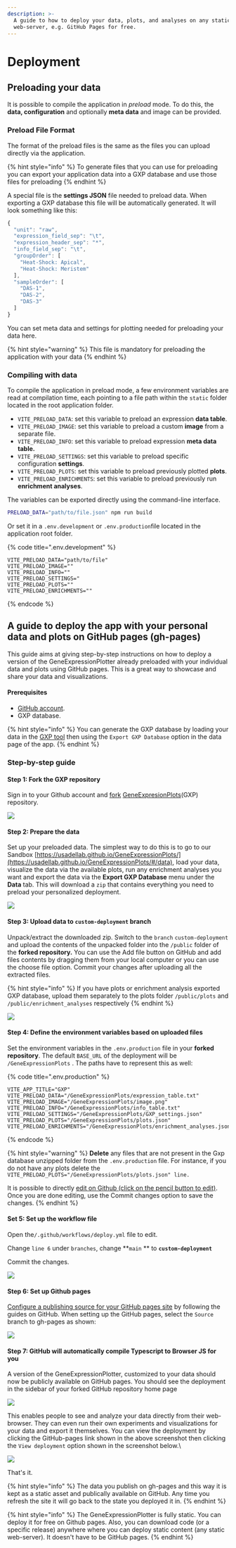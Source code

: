 ```yaml
---
description: >-
  A guide to how to deploy your data, plots, and analyses on any static
  web-server, e.g. GitHub Pages for free.
---
```


# Deployment

## Preloading your data

It is possible to compile the application in _preload_ mode. To do this, the **data, configuration** and optionally **meta data** and image can be provided.

### Preload File Format

The format of the preload files is the same as the files you can upload directly via the application.

{% hint style="info" %}
&#x20;To generate files that you can use for preloading you can export your application data into a GXP database and use those files for preloading
{% endhint %}

&#x20;A special file is the **settings JSON** file needed to preload data. When exporting a GXP database this file will be automatically generated. It will look something like this:

```javascript
{
  "unit": "raw",
  "expression_field_sep": "\t",
  "expression_header_sep": "*",
  "info_field_sep": "\t",
  "groupOrder": [
    "Heat-Shock: Apical",
    "Heat-Shock: Meristem"
  ],
  "sampleOrder": [
    "DAS-1",
    "DAS-2",
    "DAS-3"
  ]
}
```

You can set meta data and settings for plotting needed for preloading your data here.

{% hint style="warning" %}
This file is mandatory for preloading the application with your data
{% endhint %}

### Compiling with data

To compile the application in preload mode, a few environment variables are read at compilation time, each pointing to a file path within the `static` folder located in the root application folder.

* `VITE_PRELOAD_DATA`: set this variable to preload an expression **data table**.
* `VITE_PRELOAD_IMAGE`: set this variable to preload a custom **image** from a separate file.
* `VITE_PRELOAD_INFO`: set this variable to preload expression **meta data table.**
* `VITE_PRELOAD_SETTINGS`: set this variable to preload specific configuration **settings**.
* `VITE_PRELOAD_PLOTS`: set this variable to preload previously plotted **plots**.
* `VITE_PRELOAD_ENRICHMENTS`: set this variable to preload previously run **enrichment analyses**.

The variables can be exported directly using the command-line interface.

```bash
PRELOAD_DATA="path/to/file.json" npm run build
```

Or set it in a `.env.development` or `.env.production`file located in the application root folder.&#x20;

{% code title=".env.development" %}
```
VITE_PRELOAD_DATA="path/to/file"
VITE_PRELOAD_IMAGE=""
VITE_PRELOAD_INFO=""
VITE_PRELOAD_SETTINGS="
VITE_PRELOAD_PLOTS=""
VITE_PRELOAD_ENRICHMENTS=""
```
{% endcode %}

## A guide to deploy the app with your personal data and plots on GitHub pages (gh-pages)

This guide aims at giving step-by-step instructions on how to deploy a version of the GeneExpressionPlotter already preloaded with your individual data and plots using GitHub pages. This is a great way to showcase and share your data and visualizations.

#### Prerequisites

* [GitHub account](https://github.com).
* GXP database.&#x20;

{% hint style="info" %}
You can generate the GXP database by loading your data in the [GXP tool](https://usadellab.github.io/GeneExpressionPlots/) then using the `Export GXP Database` option in the data page of the app.
{% endhint %}

### Step-by-step guide

#### Step 1: Fork the GXP repository

Sign in to your Github account and [fork](https://docs.github.com/en/get-started/quickstart/fork-a-repo) [GeneExpresionPlots](https://github.com/usadellab/GeneExpressionPlots)(GXP) repository.

![](../.gitbook/assets/fork-repo.png)

#### Step 2: Prepare the data

Set up your preloaded data. The simplest way to do this is to go to our Sandbox [https://usadellab.github.io/GeneExpressionPlots/](https://usadellab.github.io/GeneExpressionPlots/#/data), load your data, visualize the data via the available plots, run any enrichment analyses you want and export the data via the **Export GXP Database** menu under the **Data** tab. This will download a `zip` that contains everything you need to preload your personalized deployment.

![](../.gitbook/assets/GXP\_database\_export.png)

#### Step 3: Upload data to `custom-deployment` branch

Unpack/extract the downloaded zip. Switch to the `branch` `custom-deployment` and upload the contents of the unpacked folder into the `/public` folder of the **forked repository.** You can use the Add file button on GitHub and add files contents by dragging them from your local computer or you can use the choose file option. Commit your changes after uploading all the extracted files.&#x20;

{% hint style="info" %}
If you have plots or enrichment analysis exported GXP database, upload them separately to the plots folder `/public/plots` and  `/public/enrichment_analyses` respectively
{% endhint %}

![](../.gitbook/assets/github-upload-file-page.png)

#### Step 4: Define the environment variables based on uploaded files

Set the environment variables in the `.env.production` file in your **forked repository**. The default `BASE_URL` of the deployment will be `/GeneExpressionPlots` . The paths have to represent this as well:

{% code title=".env.production" %}
```
VITE_APP_TITLE="GXP"
VITE_PRELOAD_DATA="/GeneExpressionPlots/expression_table.txt"
VITE_PRELOAD_IMAGE="/GeneExpressionPlots/image.png"
VITE_PRELOAD_INFO="/GeneExpressionPlots/info_table.txt"
VITE_PRELOAD_SETTINGS="/GeneExpressionPlots/GXP_settings.json"
VITE_PRELOAD_PLOTS="/GeneExpressionPlots/plots.json"
VITE_PRELOAD_ENRICHMENTS="/GeneExpressionPlots/enrichment_analyses.json"
```
{% endcode %}

{% hint style="warning" %}
**Delete** any files that are not present in the Gxp database unzipped folder from the `.env.production` file. For instance, if you do not have any plots delete the `VITE_PRELOAD_PLOTS="/GeneExpressionPlots/plots.json" line.`

It is possible to directly [edit on Github (click on the pencil button to edit)](https://docs.github.com/en/repositories/working-with-files/managing-files/editing-files). Once you are done editing, use the Commit changes option to save the changes.
{% endhint %}

#### Set 5: Set up the workflow file

Open the`/.github/workflows/deploy.yml` file to edit.

Change `line 6` under `branches`, change  **`main` ** to **`custom-deployment`**  &#x20;

Commit the changes.

![](../.gitbook/assets/edit-workflow.png)

#### Step 6: Set up Github pages

[Configure a publishing source for your GitHub pages site](https://docs.github.com/en/pages/getting-started-with-github-pages/configuring-a-publishing-source-for-your-github-pages-site) by following the guides on GitHub. When setting up the GitHub pages, select the `Source` branch to gh-pages as shown:

![](../.gitbook/assets/select-gh-pages-branch.png)

#### Step 7: GitHub will automatically compile Typescript to Browser JS for you

A version of the GeneExpressionPlotter, customized to your data should now be publicly available on GitHub pages. You should see the deployment in the sidebar of your forked GitHub repository home page

![](../.gitbook/assets/gh-pages.png)

This enables people to see and analyze your data directly from their web-browser. They can even run their own experiments and visualizations for your data and export it themselves. You can view the deployment by clicking the GitHub-pages link shown in the above screenshot then clicking the `View deployment` option shown in the screenshot below.\


![](../.gitbook/assets/view-deployment.png)

That's it.&#x20;

{% hint style="info" %}
The data you publish on gh-pages and this way it is kept as a static asset and publically available on GitHub. Any time you refresh the site it will go back to the state you deployed it in.
{% endhint %}

{% hint style="info" %}
The GeneExpressionPlotter is fully static. You can deploy it for free on Github pages. Also, you can download code (or a specific release) anywhere where you can deploy static content (any static web-server). It doesn't have to be GitHub pages.
{% endhint %}
